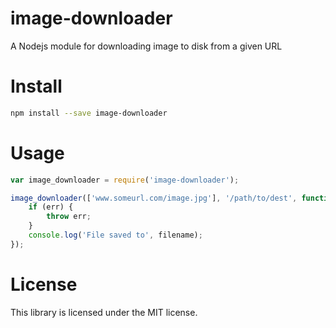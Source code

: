 # image-downloader
A Nodejs module for downloading image to disk from a given URL

# Install
```sh
npm install --save image-downloader
```

# Usage
```js
var image_downloader = require('image-downloader');

image_downloader(['www.someurl.com/image.jpg'], '/path/to/dest', function(err, filename, image) {
    if (err) {
        throw err;
    }
    console.log('File saved to', filename);
});
```

# License
This library is licensed under the MIT license.
